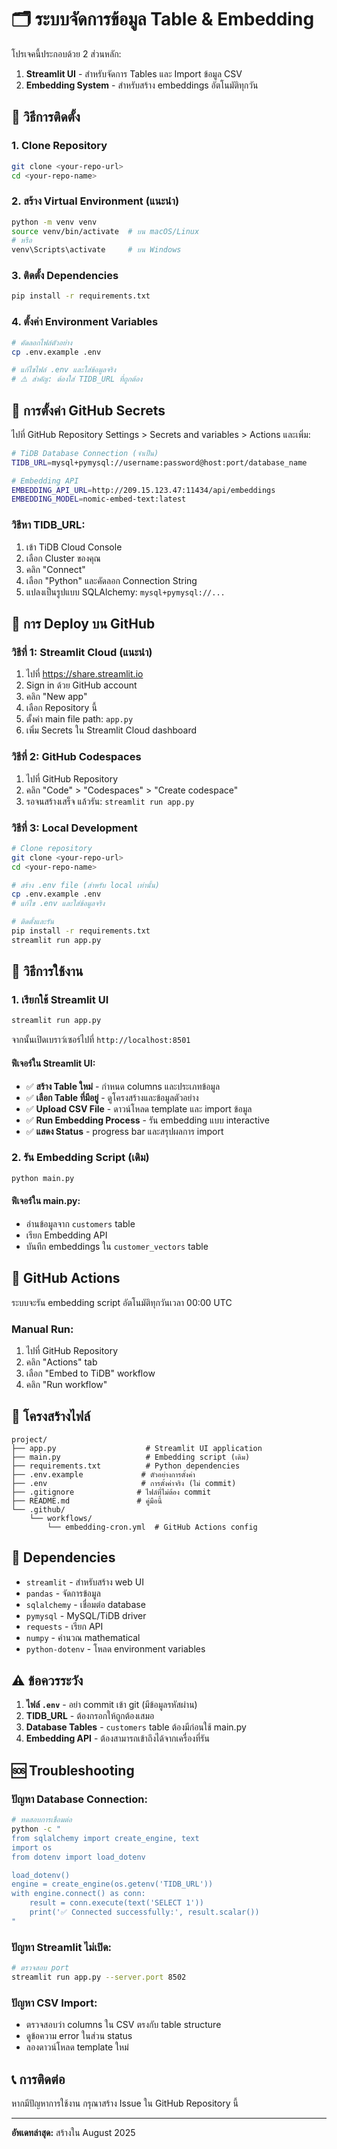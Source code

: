 # 🗂️ ระบบจัดการข้อมูล Table & Embedding

โปรเจคนี้ประกอบด้วย 2 ส่วนหลัก:
1. **Streamlit UI** - สำหรับจัดการ Tables และ Import ข้อมูล CSV
2. **Embedding System** - สำหรับสร้าง embeddings อัตโนมัติทุกวัน

## 🚀 วิธีการติดตั้ง

### 1. Clone Repository
```bash
git clone <your-repo-url>
cd <your-repo-name>
```

### 2. สร้าง Virtual Environment (แนะนำ)
```bash
python -m venv venv
source venv/bin/activate  # บน macOS/Linux
# หรือ
venv\Scripts\activate     # บน Windows
```

### 3. ติดตั้ง Dependencies
```bash
pip install -r requirements.txt
```

### 4. ตั้งค่า Environment Variables
```bash
# คัดลอกไฟล์ตัวอย่าง
cp .env.example .env

# แก้ไขไฟล์ .env และใส่ข้อมูลจริง
# ⚠️ สำคัญ: ต้องใส่ TIDB_URL ที่ถูกต้อง
```

## 📝 การตั้งค่า GitHub Secrets

ไปที่ GitHub Repository Settings > Secrets and variables > Actions และเพิ่ม:

```bash
# TiDB Database Connection (จำเป็น)
TIDB_URL=mysql+pymysql://username:password@host:port/database_name

# Embedding API
EMBEDDING_API_URL=http://209.15.123.47:11434/api/embeddings
EMBEDDING_MODEL=nomic-embed-text:latest
```

### วิธีหา TIDB_URL:
1. เข้า TiDB Cloud Console
2. เลือก Cluster ของคุณ
3. คลิก "Connect" 
4. เลือก "Python" และคัดลอก Connection String
5. แปลงเป็นรูปแบบ SQLAlchemy: `mysql+pymysql://...`

## 🚀 การ Deploy บน GitHub

### วิธีที่ 1: Streamlit Cloud (แนะนำ)
1. ไปที่ https://share.streamlit.io
2. Sign in ด้วย GitHub account
3. คลิก "New app" 
4. เลือก Repository นี้
5. ตั้งค่า main file path: `app.py`
6. เพิ่ม Secrets ใน Streamlit Cloud dashboard

### วิธีที่ 2: GitHub Codespaces
1. ไปที่ GitHub Repository
2. คลิก "Code" > "Codespaces" > "Create codespace"
3. รอจนสร้างเสร็จ แล้วรัน: `streamlit run app.py`

### วิธีที่ 3: Local Development
```bash
# Clone repository
git clone <your-repo-url>
cd <your-repo-name>

# สร้าง .env file (สำหรับ local เท่านั้น)
cp .env.example .env
# แก้ไข .env และใส่ข้อมูลจริง

# ติดตั้งและรัน
pip install -r requirements.txt
streamlit run app.py
```

## 🎯 วิธีการใช้งาน

### 1. เรียกใช้ Streamlit UI
```bash
streamlit run app.py
```

จากนั้นเปิดเบราว์เซอร์ไปที่ `http://localhost:8501`

#### ฟีเจอร์ใน Streamlit UI:
- ✅ **สร้าง Table ใหม่** - กำหนด columns และประเภทข้อมูล
- ✅ **เลือก Table ที่มีอยู่** - ดูโครงสร้างและข้อมูลตัวอย่าง  
- ✅ **Upload CSV File** - ดาวน์โหลด template และ import ข้อมูล
- ✅ **Run Embedding Process** - รัน embedding แบบ interactive
- ✅ **แสดง Status** - progress bar และสรุปผลการ import

### 2. รัน Embedding Script (เดิม)
```bash
python main.py
```

#### ฟีเจอร์ใน main.py:
- อ่านข้อมูลจาก `customers` table
- เรียก Embedding API 
- บันทึก embeddings ใน `customer_vectors` table

## 🤖 GitHub Actions

ระบบจะรัน embedding script อัตโนมัติทุกวันเวลา 00:00 UTC

### Manual Run:
1. ไปที่ GitHub Repository
2. คลิก "Actions" tab
3. เลือก "Embed to TiDB" workflow
4. คลิก "Run workflow"

## 📂 โครงสร้างไฟล์

```
project/
├── app.py                    # Streamlit UI application
├── main.py                   # Embedding script (เดิม)
├── requirements.txt          # Python dependencies
├── .env.example             # ตัวอย่างการตั้งค่า
├── .env                     # การตั้งค่าจริง (ไม่ commit)
├── .gitignore              # ไฟล์ที่ไม่ต้อง commit
├── README.md               # คู่มือนี้
└── .github/
    └── workflows/
        └── embedding-cron.yml  # GitHub Actions config
```

## 🔧 Dependencies

- `streamlit` - สำหรับสร้าง web UI
- `pandas` - จัดการข้อมูล
- `sqlalchemy` - เชื่อมต่อ database
- `pymysql` - MySQL/TiDB driver
- `requests` - เรียก API
- `numpy` - คำนวณ mathematical
- `python-dotenv` - โหลด environment variables

## ⚠️ ข้อควรระวัง

1. **ไฟล์ `.env`** - อย่า commit เข้า git (มีข้อมูลรหัสผ่าน)
2. **TIDB_URL** - ต้องกรอกให้ถูกต้องเสมอ
3. **Database Tables** - `customers` table ต้องมีก่อนใช้ main.py
4. **Embedding API** - ต้องสามารถเข้าถึงได้จากเครื่องที่รัน

## 🆘 Troubleshooting

### ปัญหา Database Connection:
```bash
# ทดสอบการเชื่อมต่อ
python -c "
from sqlalchemy import create_engine, text
import os
from dotenv import load_dotenv

load_dotenv()
engine = create_engine(os.getenv('TIDB_URL'))
with engine.connect() as conn:
    result = conn.execute(text('SELECT 1'))
    print('✅ Connected successfully:', result.scalar())
"
```

### ปัญหา Streamlit ไม่เปิด:
```bash
# ตรวจสอบ port
streamlit run app.py --server.port 8502
```

### ปัญหา CSV Import:
- ตรวจสอบว่า columns ใน CSV ตรงกับ table structure
- ดูข้อความ error ในส่วน status
- ลองดาวน์โหลด template ใหม่

## 📞 การติดต่อ

หากมีปัญหาการใช้งาน กรุณาสร้าง Issue ใน GitHub Repository นี้

---
**อัพเดทล่าสุด:** สร้างใน August 2025
